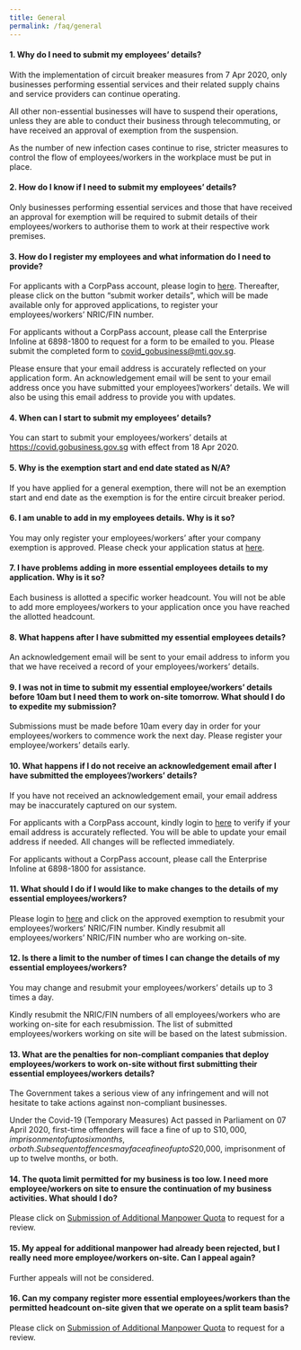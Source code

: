 ```yaml
---
title: General
permalink: /faq/general
---
```


#### **1. Why do I need to submit my employees’ details?**
With the implementation of circuit breaker measures from 7 Apr 2020, only businesses performing essential services and their related supply chains and service providers can continue operating.

All other non-essential businesses will have to suspend their operations, unless they are able to conduct their business through telecommuting, or have received an approval of exemption from the suspension.

As the number of new infection cases continue to rise, stricter measures to control the flow of employees/workers in the workplace must be put in place.

#### **2. How do I know if I need to submit my employees’ details?**
Only businesses performing essential services and those that have received an approval for exemption will be required to submit details of their employees/workers to authorise them to work at their respective work premises.

#### **3. How do I register my employees and what information do I need to provide?**
For applicants with a CorpPass account, please login to <a href="https://www.gobusiness.gov.sg/exemptions" target="_blank">here</a>. Thereafter, please click on the button “submit worker details”, which will be made available only for approved applications, to register your employees/workers’ NRIC/FIN number. 

For applicants without a CorpPass account, please call the Enterprise Infoline at 6898-1800 to request for a form to be emailed to you. Please submit the completed form to covid_gobusiness@mti.gov.sg.

Please ensure that your email address is accurately reflected on your application form. An acknowledgement email will be sent to your email address once you have submitted your employees’/workers’ details. We will also be using this email address to provide you with updates.

#### **4. When can I start to submit my employees’ details?**
You can start to submit your employees/workers’ details at <a href="https://covid.gobusiness.gov.sg" target="_blank">https://covid.gobusiness.gov.sg</a> with effect from 18 Apr 2020. 

#### **5. Why is the exemption start and end date stated as N/A?**
If you have applied for a general exemption, there will not be an exemption start and end date as the exemption is for the entire circuit breaker period.

#### **6. I am unable to add in my employees details. Why is it so?**
You may only register your employees/workers’ after your company exemption is approved. Please check your application status at <a href="https://www.gobusiness.gov.sg/exemptions" target="_blank">here</a>. 

#### **7. I have problems adding in more essential employees details to my application. Why is it so?**
Each business is allotted a specific worker headcount. You will not be able to add more employees/workers to your application once you have reached the allotted headcount.

#### **8. What happens after I have submitted my essential employees details?**
An acknowledgement email will be sent to your email address to inform you that we have received a record of your employees/workers’ details.

#### **9. I was not in time to submit my essential employee/workers’ details before 10am but I need them to work on-site tomorrow. What should I do to expedite my submission?**
Submissions must be made before 10am every day in order for your employees/workers to commence work the next day. Please register your employee/workers’ details early.

#### **10. What happens if I do not receive an acknowledgement email after I have submitted the employees’/workers’ details?**
If you have not received an acknowledgement email, your email address may be inaccurately captured on our system.

For applicants with a CorpPass account, kindly login to <a href="https://www.gobusiness.gov.sg/exemptions" target="_blank">here</a> to verify if your email address is accurately reflected. You will be able to update your email address if needed. All changes will be reflected immediately.

For applicants without a CorpPass account, please call the Enterprise Infoline at 6898-1800 for assistance.

#### **11. What should I do if I would like to make changes to the details of my essential employees/workers?**
Please login to <a href="https://www.gobusiness.gov.sg/exemptions" target="_blank">here</a> and click on the approved exemption to resubmit your employees’/workers’ NRIC/FIN number. Kindly resubmit all employees/workers’ NRIC/FIN number who are working on-site.

#### **12. Is there a limit to the number of times I can change the details of my essential employees/workers?**
You may change and resubmit your employees/workers’ details up to 3 times a day.

Kindly resubmit the NRIC/FIN numbers of all employees/workers who are working on-site for each resubmission. The list of submitted employees/workers working on site will be based on the latest submission.

#### **13. What are the penalties for non-compliant companies that deploy employees/workers to work on-site without first submitting their essential employees/workers details?**
The Government takes a serious view of any infringement and will not hesitate to take actions against non-compliant businesses.

Under the Covid-19 (Temporary Measures) Act passed in Parliament on 07 April 2020, first-time offenders will face a fine of up to S$10,000, imprisonment of up to six months, or both. Subsequent offences may face a fine of up to S$20,000, imprisonment of up to twelve months, or both.

#### **14. The quota limit permitted for my business is too low. I need more employee/workers on site to ensure the continuation of my business activities. What should I do?**
Please click on <a href="https://www.gobusiness.gov.sg/exemptions" target="_blank">Submission of Additional Manpower Quota</a> to request for a review.

#### **15. My appeal for additional manpower had already been rejected, but I really need more employee/workers on-site. Can I appeal again?**
Further appeals will not be considered.

#### **16. Can my company register more essential employees/workers than the permitted headcount on-site given that we operate on a split team basis?**
Please click on <a href="https://www.gobusiness.gov.sg/exemptions" target="_blank">Submission of Additional Manpower Quota</a> to request for a review.
